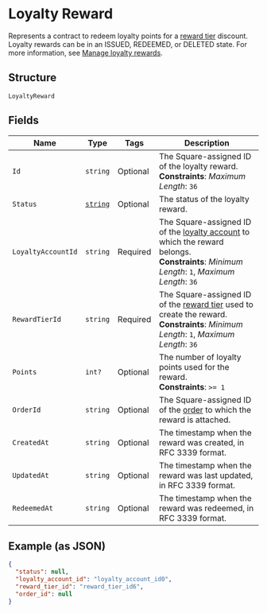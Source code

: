 
# Loyalty Reward

Represents a contract to redeem loyalty points for a [reward tier](../../doc/models/loyalty-program-reward-tier.md) discount. Loyalty rewards can be in an ISSUED, REDEEMED, or DELETED state.
For more information, see [Manage loyalty rewards](https://developer.squareup.com/docs/loyalty-api/loyalty-rewards).

## Structure

`LoyaltyReward`

## Fields

| Name | Type | Tags | Description |
|  --- | --- | --- | --- |
| `Id` | `string` | Optional | The Square-assigned ID of the loyalty reward.<br>**Constraints**: *Maximum Length*: `36` |
| `Status` | [`string`](../../doc/models/loyalty-reward-status.md) | Optional | The status of the loyalty reward. |
| `LoyaltyAccountId` | `string` | Required | The Square-assigned ID of the [loyalty account](../../doc/models/loyalty-account.md) to which the reward belongs.<br>**Constraints**: *Minimum Length*: `1`, *Maximum Length*: `36` |
| `RewardTierId` | `string` | Required | The Square-assigned ID of the [reward tier](../../doc/models/loyalty-program-reward-tier.md) used to create the reward.<br>**Constraints**: *Minimum Length*: `1`, *Maximum Length*: `36` |
| `Points` | `int?` | Optional | The number of loyalty points used for the reward.<br>**Constraints**: `>= 1` |
| `OrderId` | `string` | Optional | The Square-assigned ID of the [order](../../doc/models/order.md) to which the reward is attached. |
| `CreatedAt` | `string` | Optional | The timestamp when the reward was created, in RFC 3339 format. |
| `UpdatedAt` | `string` | Optional | The timestamp when the reward was last updated, in RFC 3339 format. |
| `RedeemedAt` | `string` | Optional | The timestamp when the reward was redeemed, in RFC 3339 format. |

## Example (as JSON)

```json
{
  "status": null,
  "loyalty_account_id": "loyalty_account_id0",
  "reward_tier_id": "reward_tier_id6",
  "order_id": null
}
```

